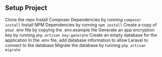 ## Setup Project
Clone the repo 
Install Composer Dependencies by running `composer install`
Install NPM Dependencies by running `npm install`
Create a copy of your .env file by copying the .env.example file
Generate an app encryption key by running `php artisan key:generate`
Create an empty database for the application
In the .env file, add database information to allow Laravel to connect to the database
Migrate the database by running `php artisan migrate`

